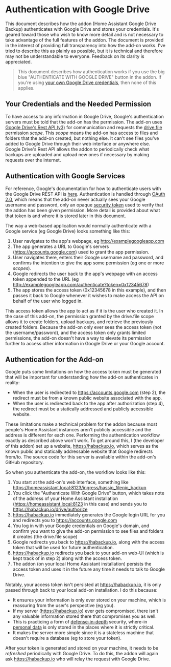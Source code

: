 # Authentication with Google Drive
This document describes how the addon (Home Assistant Google Drive Backup) authenticates with Google Drive and stores your credentials.  It's geared toward those who wish to know more detail and is not necessary to take advantage of the full features of the addon.  The document is provided in the interest of providing full transparency into how the add-on works.  I've tried to describe this as plainly as possible, but it is technical and therefore may not be understandable to everyone.  Feedback on its clarity is appreciated.

 > This document describes how authentication works if you use the big blue "AUTHENTICATE WITH GOOGLE DRIVE" button in the addon.  If you're using [your own Google Drive credentials](https://github.com/juskalalie/hassio-filenio-backup/blob/master/LOCAL_AUTH.md), then none of this applies.

## Your Credentials and the Needed Permission 
To have access to any information in Google Drive, Google's authentication servers must be told that the add-on has the permission.  The add-on uses [Google Drive's Rest API (v3)](https://developers.google.com/drive/api/v3/about-sdk) for communication and requests the [drive.file](https://developers.google.com/drive/api/v3/about-auth) permission *scope*.  This *scope* means the add-on has access to files and folders that the add-on created, but nothing else.  It can't see files you've added to Google Drive through their web interface or anywhere else.  Google Drive's Rest API allows the addon to periodically check what backups are uploaded and upload new ones if necessary by making requests over the internet.  

## Authentication with Google Services
For reference, Google's documentation for how to authenticate users with the Google Drive REST API is [here](https://developers.google.com/drive/api/v3/about-auth).  Authentication is handled through [OAuth 2.0](https://developers.google.com/identity/protocols/OAuth2), which means that the add-on never actually sees your Google username and password, only an opaque [security token](https://en.wikipedia.org/wiki/Access_token) used to verify that the addon has been given permission.  More detail is provided about what that token is and where it is stored later in this document.

The way a web-based application would normally authenticate with a Google service (eg Google Drive) looks something like this:
1. User navigates to the app's webpage, eg http://examplegoogleapp.com
2. The app generates a URL to Google's servers (https://accounts.google.com) used to grant the app permission.
3. User navigates there, enters their Google username and password, and confirms the intention to give the app some permission (eg one or more *scopes*).
4. Google redirects the user back to the app's webpage with an access token appended to the URL (eg http://examplegoogleapp.com/authenticate?token=0x12345678)
5. The app stores the access token (0x12345678 in this example), and then passes it back to Google whenever it wishes to make access the API on behalf of the user who logged in.

This access token allows the app to act as if it is the user who created it.  In the case of this add-on, the permission granted by the drive.file scope allows it to create folders, upload backups, and retrieve the previously created folders.  Because the add-on only ever sees the access token (not the username/password), and the access token only grants limited permissions, the add-on doesn't have a way to elevate its permission further to access other information in Google Drive or your Google account.

## Authentication for the Add-on

Google puts some limitations on how the access token must be generated that will be important for understanding how the add-on authenticates in reality:
* When the user is redirected to https://accounts.google.com (step 2), the redirect must be from a known public website associated with the app.
* When the user is redirected back to the app after authorization (step 4), the redirect must be a statically addressed and publicly accessible website.

These limitations make a technical problem for the addon because most people's Home Assistant instances aren't publicly accessible and the address is different for each one. Performing the authentication workflow exactly as described above won't work.  To get around this, I (the developer of this addon) set up a website, https://habackup.io, which serves as the known public and statically addressable website that Google redirects from/to.  The source code for this server is available within the add-on's GitHub repository.

So when you authenticate the add-on, the workflow looks like this:
1. You start at the add-on's web interface, something like https://homeassistant.local:8123/ingress/hassio_filenio_backup
2.  You click the "Authenticate With Google Drive" button, which takes note of the address of your Home Assistant installation (https://homeassistant.local:8123 in this case) and sends you to https://habackup.io/drive/authorize
3. https://habackup.io immediately generates the Google login URL for you and redirects you to https://accounts.google.com
4.  You log in with your Google credentials on Google's domain, and confirm you want to give the add-on permission to see files and folders it creates (the drive.file scope)
5.  Google redirects you back to https://habackup.io, along with the access token that will be used for future authentication.
6.  https://habackup.io redirects you back to your add-on web-UI (which is kept track of in step 2) along with the access token.
7.  The addon (on your local Home Assistant installation) persists the access token and uses it in the future any time it needs to talk to Google Drive.

Notably, your access token isn't persisted at https://habackup.io, it is only passed through back to your local add-on installation.  I do this because:
- It ensures your information is only ever stored on your machine, which is reassuring from the user's perspective (eg you).  
- If my server (https://habackup.io) ever gets compromised, there isn't any valuable information stored there that compromises you as well.
- This is practicing a form of [defense-in-depth](https://en.wikipedia.org/wiki/Defense_in_depth_%28computing%29) security, where-in [personal data](https://en.wikipedia.org/wiki/Personal_data) is only stored in the places where it is strictly critical.
- It makes the server more simple since it is a stateless machine that doesn't require a database (eg to store your token).  

After your token is generated and stored on your machine, it needs to be *refreshed* periodically with Google Drive.  To do this, the addon will again ask https://habackup.io who will relay the request with Google Drive.
